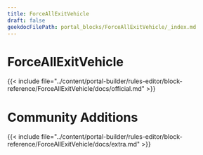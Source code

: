 ```yaml
---
title: ForceAllExitVehicle
draft: false
geekdocFilePath: portal_blocks/ForceAllExitVehicle/_index.md
---
```

# ForceAllExitVehicle
{{< include file="../content/portal-builder/rules-editor/block-reference/ForceAllExitVehicle/docs/official.md" >}}

# Community Additions

{{< include file="../content/portal-builder/rules-editor/block-reference/ForceAllExitVehicle/docs/extra.md" >}}